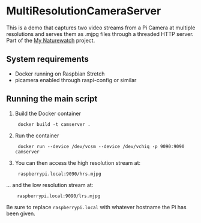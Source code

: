 # MultiResolutionCameraServer

This is a demo that captures two video streams from a Pi Camera at multiple resolutions and serves them as .mjpg files through a threaded HTTP server. Part of the [My Naturewatch](https://mynaturewatch.net) project.

## System requirements

- Docker running on Raspbian Stretch
- picamera enabled through raspi-config or similar

## Running the main script

1. Build the Docker container

        docker build -t camserver .

2. Run the container

        docker run --device /dev/vcsm --device /dev/vchiq -p 9090:9090 camserver

3. You can then access the high resolution stream at:

        raspberrypi.local:9090/hrs.mjpg

... and the low resolution stream at:

        raspberrypi.local:9090/lrs.mjpg

Be sure to replace `raspberrypi.local` with whatever hostname the Pi has been given.
